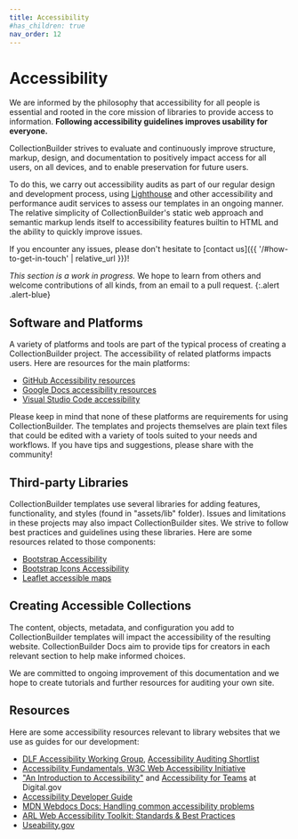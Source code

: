 ```yaml
---
title: Accessibility
#has_children: true
nav_order: 12
---
```


# Accessibility 

We are informed by the philosophy that accessibility for all people is essential and rooted in the core mission of libraries to provide access to information. 
**Following accessibility guidelines improves usability for everyone.**

CollectionBuilder strives to evaluate and continuously improve structure, markup, design, and documentation to positively impact access for all users, on all devices, and to enable preservation for future users.

To do this, we carry out accessibility audits as part of our regular design and development process, using [Lighthouse](https://developer.chrome.com/docs/lighthouse/accessibility/scoring/) and other accessibility and performance audit services to assess our templates in an ongoing manner.
The relative simplicity of CollectionBuilder's static web approach and semantic markup lends itself to accessibility features builtin to HTML and the ability to quickly improve issues.

If you encounter any issues, please don't hesitate to [contact us]({{ '/#how-to-get-in-touch' | relative_url }})!

*This section is a work in progress.*
We hope to learn from others and welcome contributions of all kinds, from an email to a pull request.
{:.alert .alert-blue}

## Software and Platforms

A variety of platforms and tools are part of the typical process of creating a CollectionBuilder project.
The accessibility of related platforms impacts users.
Here are resources for the main platforms:

- [GitHub Accessibility resources](https://accessibility.github.com/)
- [Google Docs accessibility resources](https://support.google.com/docs/answer/6282736)
- [Visual Studio Code accessibility](https://code.visualstudio.com/docs/editor/accessibility)

Please keep in mind that none of these platforms are requirements for using CollectionBuilder. 
The templates and projects themselves are plain text files that could be edited with a variety of tools suited to your needs and workflows.
If you have tips and suggestions, please share with the community!

## Third-party Libraries 

CollectionBuilder templates use several libraries for adding features, functionality, and styles (found in "assets/lib" folder). 
Issues and limitations in these projects may also impact CollectionBuilder sites.
We strive to follow best practices and guidelines using these libraries.
Here are some resources related to those components:

- [Bootstrap Accessibility](https://getbootstrap.com/docs/5.3/getting-started/accessibility/)
- [Bootstrap Icons Accessibility](https://icons.getbootstrap.com/#accessibility)
- [Leaflet accessible maps](https://leafletjs.com/examples/accessibility/)

## Creating Accessible Collections

The content, objects, metadata, and configuration you add to CollectionBuilder templates will impact the accessibility of the resulting website.
CollectionBuilder Docs aim to provide tips for creators in each relevant section to help make informed choices. 

We are committed to ongoing improvement of this documentation and we hope to create tutorials and further resources for auditing your own site.

## Resources

Here are some accessibility resources relevant to library websites that we use as guides for our development:

- [DLF Accessibility Working Group](https://wiki.diglib.org/Digital_Accessibility_Group), [Accessibility Auditing Shortlist](https://wiki.diglib.org/Accessibility_Auditing_Shortlist)
- [Accessibility Fundamentals, W3C Web Accessibility Initiative](https://www.w3.org/WAI/fundamentals/)
- ["An Introduction to Accessibility"](https://digital.gov/resources/introduction-accessibility/) and [Accessibility for Teams](https://accessibility.digital.gov/) at Digital.gov
- [Accessibility Developer Guide](https://www.accessibility-developer-guide.com/)
- [MDN Webdocs Docs: Handling common accessibility problems](https://developer.mozilla.org/en-US/docs/Learn/Tools_and_testing/Cross_browser_testing/Accessibility)
- [ARL Web Accessibility Toolkit: Standards & Best Practices](https://web.archive.org/web/20210421201928/https://accessibility.arl.org/standards-best-practices/)
- [Useability.gov](https://www.usability.gov/what-and-why/accessibility.html)
